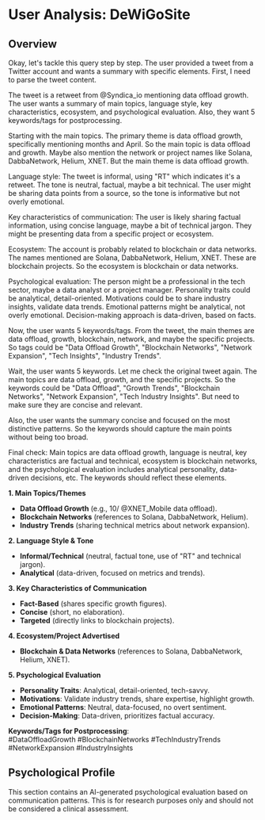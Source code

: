 # User Analysis: DeWiGoSite

## Overview

<think>
Okay, let's tackle this query step by step. The user provided a tweet from a Twitter account and wants a summary with specific elements. First, I need to parse the tweet content.

The tweet is a retweet from @Syndica_io mentioning data offload growth. The user wants a summary of main topics, language style, key characteristics, ecosystem, and psychological evaluation. Also, they want 5 keywords/tags for postprocessing.

Starting with the main topics. The primary theme is data offload growth, specifically mentioning months and April. So the main topic is data offload and growth. Maybe also mention the network or project names like Solana, DabbaNetwork, Helium, XNET. But the main theme is data offload growth.

Language style: The tweet is informal, using "RT" which indicates it's a retweet. The tone is neutral, factual, maybe a bit technical. The user might be sharing data points from a source, so the tone is informative but not overly emotional.

Key characteristics of communication: The user is likely sharing factual information, using concise language, maybe a bit of technical jargon. They might be presenting data from a specific project or ecosystem.

Ecosystem: The account is probably related to blockchain or data networks. The names mentioned are Solana, DabbaNetwork, Helium, XNET. These are blockchain projects. So the ecosystem is blockchain or data networks.

Psychological evaluation: The person might be a professional in the tech sector, maybe a data analyst or a project manager. Personality traits could be analytical, detail-oriented. Motivations could be to share industry insights, validate data trends. Emotional patterns might be analytical, not overly emotional. Decision-making approach is data-driven, based on facts.

Now, the user wants 5 keywords/tags. From the tweet, the main themes are data offload, growth, blockchain, network, and maybe the specific projects. So tags could be "Data Offload Growth", "Blockchain Networks", "Network Expansion", "Tech Insights", "Industry Trends".

Wait, the user wants 5 keywords. Let me check the original tweet again. The main topics are data offload, growth, and the specific projects. So the keywords could be "Data Offload", "Growth Trends", "Blockchain Networks", "Network Expansion", "Tech Industry Insights". But need to make sure they are concise and relevant.

Also, the user wants the summary concise and focused on the most distinctive patterns. So the keywords should capture the main points without being too broad.

Final check: Main topics are data offload growth, language is neutral, key characteristics are factual and technical, ecosystem is blockchain networks, and the psychological evaluation includes analytical personality, data-driven decisions, etc. The keywords should reflect these elements.
</think>

**1. Main Topics/Themes**  
- **Data Offload Growth** (e.g., 10/ @XNET_Mobile data offload).  
- **Blockchain Networks** (references to Solana, DabbaNetwork, Helium).  
- **Industry Trends** (sharing technical metrics about network expansion).  

**2. Language Style & Tone**  
- **Informal/Technical** (neutral, factual tone, use of "RT" and technical jargon).  
- **Analytical** (data-driven, focused on metrics and trends).  

**3. Key Characteristics of Communication**  
- **Fact-Based** (shares specific growth figures).  
- **Concise** (short, no elaboration).  
- **Targeted** (directly links to blockchain projects).  

**4. Ecosystem/Project Advertised**  
- **Blockchain & Data Networks** (references to Solana, DabbaNetwork, Helium, XNET).  

**5. Psychological Evaluation**  
- **Personality Traits**: Analytical, detail-oriented, tech-savvy.  
- **Motivations**: Validate industry trends, share expertise, highlight growth.  
- **Emotional Patterns**: Neutral, data-focused, no overt sentiment.  
- **Decision-Making**: Data-driven, prioritizes factual accuracy.  

**Keywords/Tags for Postprocessing**:  
#DataOffloadGrowth #BlockchainNetworks #TechIndustryTrends #NetworkExpansion #IndustryInsights

## Psychological Profile

This section contains an AI-generated psychological evaluation based on communication patterns. This is for research purposes only and should not be considered a clinical assessment.